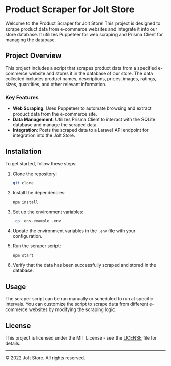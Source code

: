 # Product Scraper for Jolt Store

Welcome to the Product Scraper for Jolt Store! This project is designed to scrape product data from e-commerce websites and integrate it into our store database. It utilizes Puppeteer for web scraping and Prisma Client for managing the database.

## Project Overview

This project includes a script that scrapes product data from a specified e-commerce website and stores it in the database of our store. The data collected includes product names, descriptions, prices, images, ratings, sizes, quantities, and other relevant information. 

### Key Features

- **Web Scraping**: Uses Puppeteer to automate browsing and extract product data from the e-commerce site.
- **Data Management**: Utilizes Prisma Client to interact with the SQLite database and manage the scraped data.
- **Integration**: Posts the scraped data to a Laravel API endpoint for integration into the Jolt Store.

## Installation

To get started, follow these steps:

1. Clone the repository:

   ```bash
   git clone
    ```
2. Install the dependencies:

   ```bash
   npm install
   ```
3. Set up the environment variables:

   ```bash
    cp .env.example .env
    ```
4. Update the environment variables in the `.env` file with your configuration.

5. Run the scraper script:

   ```bash
   npm start
   ```
6. Verify that the data has been successfully scraped and stored in the database.

## Usage

The scraper script can be run manually or scheduled to run at specific intervals. You can customize the script to scrape data from different e-commerce websites by modifying the scraping logic.

## License

This project is licensed under the MIT License - see the [LICENSE](LICENSE) file for details.

---

© 2022 Jolt Store. All rights reserved.
```


